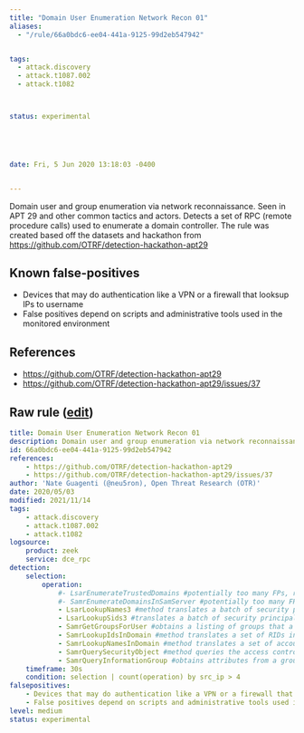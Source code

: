 ```yaml
---
title: "Domain User Enumeration Network Recon 01"
aliases:
  - "/rule/66a0bdc6-ee04-441a-9125-99d2eb547942"


tags:
  - attack.discovery
  - attack.t1087.002
  - attack.t1082



status: experimental





date: Fri, 5 Jun 2020 13:18:03 -0400


---
```


Domain user and group enumeration via network reconnaissance. Seen in APT 29 and other common tactics and actors. Detects a set of RPC (remote procedure calls) used to enumerate a domain controller. The rule was created based off the datasets and hackathon from https://github.com/OTRF/detection-hackathon-apt29

<!--more-->


## Known false-positives

* Devices that may do authentication like a VPN or a firewall that looksup IPs to username
* False positives depend on scripts and administrative tools used in the monitored environment



## References

* https://github.com/OTRF/detection-hackathon-apt29
* https://github.com/OTRF/detection-hackathon-apt29/issues/37


## Raw rule ([edit](https://github.com/SigmaHQ/sigma/edit/master/rules/network/zeek/zeek_dce_rpc_domain_user_enumeration.yml))
```yaml
title: Domain User Enumeration Network Recon 01
description: Domain user and group enumeration via network reconnaissance. Seen in APT 29 and other common tactics and actors. Detects a set of RPC (remote procedure calls) used to enumerate a domain controller. The rule was created based off the datasets and hackathon from https://github.com/OTRF/detection-hackathon-apt29
id: 66a0bdc6-ee04-441a-9125-99d2eb547942
references:
    - https://github.com/OTRF/detection-hackathon-apt29
    - https://github.com/OTRF/detection-hackathon-apt29/issues/37
author: 'Nate Guagenti (@neu5ron), Open Threat Research (OTR)'
date: 2020/05/03
modified: 2021/11/14
tags:
    - attack.discovery
    - attack.t1087.002
    - attack.t1082
logsource:
    product: zeek
    service: dce_rpc
detection:
    selection:
        operation:
            #- LsarEnumerateTrustedDomains #potentially too many FPs, removing. caused by netlogon
            #- SamrEnumerateDomainsInSamServer #potentially too many FPs, removing. #method obtains a listing of all domains hosted by the server side of this protocol. This value is a cookie that the server can use to continue an enumeration on a subsequent call
            - LsarLookupNames3 #method translates a batch of security principal names to their SID form  
            - LsarLookupSids3 #translates a batch of security principal SIDs to their name forms
            - SamrGetGroupsForUser #obtains a listing of groups that a user is a member of
            - SamrLookupIdsInDomain #method translates a set of RIDs into account names
            - SamrLookupNamesInDomain #method translates a set of account names into a set of RIDs
            - SamrQuerySecurityObject #method queries the access control on a server, domain, user, group, or alias object
            - SamrQueryInformationGroup #obtains attributes from a group object
    timeframe: 30s
    condition: selection | count(operation) by src_ip > 4
falsepositives:
    - Devices that may do authentication like a VPN or a firewall that looksup IPs to username
    - False positives depend on scripts and administrative tools used in the monitored environment
level: medium
status: experimental
```
